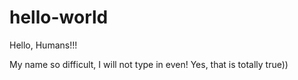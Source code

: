 # hello-world

Hello, Humans!!!

My name so difficult, I will not type in even!
Yes, that is totally true))
